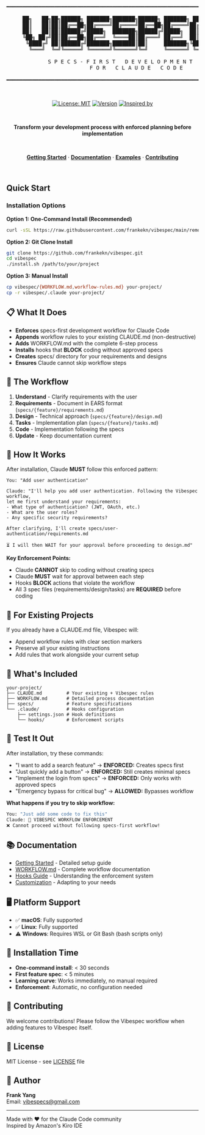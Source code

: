 <div align="center">

<pre>
━━━━━━━━━━━━━━━━━━━━━━━━━━━━━━━━━━━━━━━━━━━━━━━━━━━━━━━━━━━━━━━━━━━━━━━━━━━━━━━

     ██╗   ██╗██╗██████╗ ███████╗███████╗██████╗ ███████╗ ██████╗
     ██║   ██║██║██╔══██╗██╔════╝██╔════╝██╔══██╗██╔════╝██╔════╝
     ██║   ██║██║██████╔╝█████╗  ███████╗██████╔╝█████╗  ██║     
     ╚██╗ ██╔╝██║██╔══██╗██╔══╝  ╚════██║██╔═══╝ ██╔══╝  ██║     
      ╚████╔╝ ██║██████╔╝███████╗███████║██║     ███████╗╚██████╗
       ╚═══╝  ╚═╝╚═════╝ ╚══════╝╚══════╝╚═╝     ╚══════╝ ╚═════╝

           S P E C S - F I R S T   D E V E L O P M E N T
                     F O R   C L A U D E   C O D E

━━━━━━━━━━━━━━━━━━━━━━━━━━━━━━━━━━━━━━━━━━━━━━━━━━━━━━━━━━━━━━━━━━━━━━━━━━━━━━━
</pre>

<br>

[![License: MIT](https://img.shields.io/badge/License-MIT-2e86de.svg)](https://opensource.org/licenses/MIT)
[![Version](https://img.shields.io/badge/Version-2.0.0-10b981.svg)](https://github.com/frankekn/vibespec)
[![Inspired by](https://img.shields.io/badge/Inspired%20by-Amazon%20Kiro%20IDE-e67e22.svg)](https://github.com/frankekn/vibespec)

<br>

**Transform your development process with enforced planning before implementation**

<br>

[**Getting Started**](docs/GETTING_STARTED.md) · 
[**Documentation**](docs/) · 
[**Examples**](examples/) · 
[**Contributing**](CONTRIBUTING.md)

<br>

</div>

## Quick Start

### Installation Options

**Option 1: One-Command Install (Recommended)**
```bash
curl -sSL https://raw.githubusercontent.com/frankekn/vibespec/main/remote-install.sh | bash
```

**Option 2: Git Clone Install**
```bash
git clone https://github.com/frankekn/vibespec.git
cd vibespec
./install.sh /path/to/your/project
```

**Option 3: Manual Install**
```bash
cp vibespec/{WORKFLOW.md,workflow-rules.md} your-project/
cp -r vibespec/.claude your-project/
```

## 📋 What It Does

- **Enforces** specs-first development workflow for Claude Code
- **Appends** workflow rules to your existing CLAUDE.md (non-destructive)
- **Adds** WORKFLOW.md with the complete 6-step process
- **Installs** hooks that **BLOCK** coding without approved specs
- **Creates** specs/ directory for your requirements and designs
- **Ensures** Claude cannot skip workflow steps

## 🔄 The Workflow

1. **Understand** - Clarify requirements with the user
2. **Requirements** - Document in EARS format (`specs/{feature}/requirements.md`)
3. **Design** - Technical approach (`specs/{feature}/design.md`)
4. **Tasks** - Implementation plan (`specs/{feature}/tasks.md`)
5. **Code** - Implementation following the specs
6. **Update** - Keep documentation current

## 🎯 How It Works

After installation, Claude **MUST** follow this enforced pattern:

```
You: "Add user authentication"

Claude: "I'll help you add user authentication. Following the Vibespec workflow, 
let me first understand your requirements:
- What type of authentication? (JWT, OAuth, etc.)
- What are the user roles?
- Any specific security requirements?

After clarifying, I'll create specs/user-authentication/requirements.md

⏳ I will then WAIT for your approval before proceeding to design.md"
```

**Key Enforcement Points:**
- Claude **CANNOT** skip to coding without creating specs
- Claude **MUST** wait for approval between each step
- Hooks **BLOCK** actions that violate the workflow
- All 3 spec files (requirements/design/tasks) are **REQUIRED** before coding

## 🔧 For Existing Projects

If you already have a CLAUDE.md file, Vibespec will:
- Append workflow rules with clear section markers
- Preserve all your existing instructions
- Add rules that work alongside your current setup

## 📁 What's Included

```
your-project/
├── CLAUDE.md         # Your existing + Vibespec rules
├── WORKFLOW.md       # Detailed process documentation
├── specs/            # Feature specifications
└── .claude/          # Hooks configuration
    ├── settings.json # Hook definitions
    └── hooks/        # Enforcement scripts
```

## 🧪 Test It Out

After installation, try these commands:
- "I want to add a search feature" → **ENFORCED:** Creates specs first
- "Just quickly add a button" → **ENFORCED:** Still creates minimal specs
- "Implement the login from specs" → **ENFORCED:** Only works with approved specs
- "Emergency bypass for critical bug" → **ALLOWED:** Bypasses workflow

**What happens if you try to skip workflow:**
```bash
You: "Just add some code to fix this"
Claude: 🛑 VIBESPEC WORKFLOW ENFORCEMENT
❌ Cannot proceed without following specs-first workflow!
```

## 📚 Documentation

- [Getting Started](docs/GETTING_STARTED.md) - Detailed setup guide
- [WORKFLOW.md](WORKFLOW.md) - Complete workflow documentation
- [Hooks Guide](docs/HOOKS_GUIDE.md) - Understanding the enforcement system
- [Customization](docs/CUSTOMIZATION.md) - Adapting to your needs

## 🖥️ Platform Support

- ✅ **macOS**: Fully supported
- ✅ **Linux**: Fully supported  
- ⚠️ **Windows**: Requires WSL or Git Bash (bash scripts only)

## 🔧 Installation Time

- **One-command install**: < 30 seconds
- **First feature spec**: < 5 minutes
- **Learning curve**: Works immediately, no manual required
- **Enforcement**: Automatic, no configuration needed

## 🤝 Contributing

We welcome contributions! Please follow the Vibespec workflow when adding features to Vibespec itself.

## 📄 License

MIT License - see [LICENSE](LICENSE) file

## 👤 Author

**Frank Yang**  
Email: vibespecs@gmail.com

---

Made with ❤️ for the Claude Code community  
Inspired by Amazon's Kiro IDE